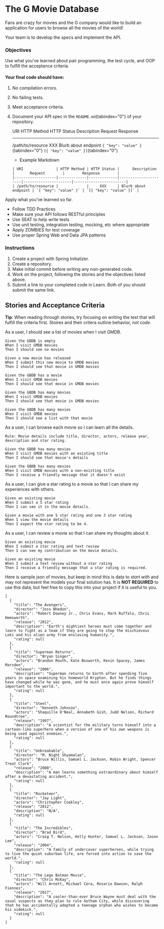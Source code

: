 The G Movie Database
====================

Fans are crazy for movies and the G company would like to build an
application for users to browse all the movies of the world!

Your team is to develop the specs and implement the API.

### Objectives

Use what you've learned about pair programming, the test cycle, and OOP
to fulfill the acceptance criteria.

#### Your final code should have:

1.  No compilation errors.
2.  No failing tests.
3.  Meet acceptance criteria.
4.  Document your API spec in the `README.md`{tabindex="0"} of your
    repository.

      URI                 HTTP Method   HTTP Status   Description            Request                              Response
      ------------------- ------------- ------------- ---------------------- ------------------------------------ --------------------------------------
      /path/to/resource                 XXX           Blurb about endpoint   `{ "key": "value" }`{tabindex="0"}   `[{ "key": "value" }]`{tabindex="0"}

    -   Example Markdown

    ``` {.text tabindex="0"}
    | URI               | HTTP Method | HTTP Status |      Description     |       Request        |        Response        | 
    |-------------------|-------------|-------------|----------------------|----------------------|------------------------|
    | /path/to/resource |             |     XXX     | Blurb about endpoint | `{ "key": "value" }` | `[{ "key": "value" }]` |
    ```

Apply what you've learned so far.

-   Follow TDD Practices
-   Make sure your API follows RESTful principles
-   Use SEAT to help write tests
-   Use unit testing, integration testing, mocking, etc where
    appropriate
-   Apply ZOMBIES for test coverage
-   Use proper Spring Web and Data JPA patterns

### Instructions

1.  Create a project with Spring Initializer.
2.  Create a repository.
3.  Make initial commit before writing any non-generated code.
4.  Work on the project, following the stories and the objectives listed
    above.
5.  Submit a link to your completed code in Learn. Both of you should
    submit the same link.

Stories and Acceptance Criteria
-------------------------------

**Tip**: When reading through stories, try focusing on writing the test
that will fulfill the criteria first. Stoires and their critera outline
behavior, *not code*.

As a user, I should see a list of movies when I visit GMDB.

    Given the GBDB is empty
    When I visit GMDB movies
    Then I should see no movies

    Given a new movie has released
    When I submit this new movie to GMDB movies
    Then I should see that movie in GMDB movies

    Given the GBDB has a movie
    When I visit GMDB movies
    Then I should see that movie in GMDB movies

    Given the GBDB has many movies
    When I visit GMDB movies
    Then I should see that movie in GMDB movies

    Given the GBDB has many movies
    When I visit GMDB movies
    Then I should see a list with that movie

As a user, I can browse each movie so I can learn all the details.

    Rule: Movie details include title, director, actors, release year, description and star rating.

    Given the GBDB has many movies
    When I visit GMDB movies with an existing title
    Then I should see that movie's details

    Given the GBDB has many movies
    When I visit GMDB movies with a non-existing title
    Then I receive a friendly message that it doesn't exist

As a user, I can give a star rating to a movie so that I can share my
experiences with others.

    Given an existing movie
    When I submit a 5 star rating
    Then I can see it in the movie details.

    Given a movie with one 5 star rating and one 3 star rating
    When I view the movie details
    Then I expect the star rating to be 4.

As a user, I can review a movie so that I can share my thoughts about
it.

    Given an existing movie
    When I submit a star rating and text review
    Then I can see my contribution on the movie details.

    Given an existing movie
    When I submit a text review without a star rating
    Then I receive a friendly message that a star rating is required.

Here is sample json of movies, but keep in mind this is data to *start
with* and may not represent the models your final solution has. It is
**NOT REQUIRED** to use this data, but feel free to copy this into your
project if it is useful to you.

    [
      {
        "title": "The Avengers",
        "director": "Joss Whedon",
        "actors": "Robert Downey Jr., Chris Evans, Mark Ruffalo, Chris Hemsworth",
        "release": "2012",
        "description": "Earth's mightiest heroes must come together and learn to fight as a team if they are going to stop the mischievous Loki and his alien army from enslaving humanity.",
        "rating": null
      },
      {
        "title": "Superman Returns",
        "director": "Bryan Singer",
        "actors": "Brandon Routh, Kate Bosworth, Kevin Spacey, James Marsden",
        "release": "2006",
        "description": "Superman returns to Earth after spending five years in space examining his homeworld Krypton. But he finds things have changed while he was gone, and he must once again prove himself important to the world.",
        "rating": null
      },
      {
        "title": "Steel",
        "director": "Kenneth Johnson",
        "actors": "Shaquille O'Neal, Annabeth Gish, Judd Nelson, Richard Roundtree",
        "release": "1997",
        "description": "A scientist for the military turns himself into a cartoon-like superhero when a version of one of his own weapons is being used against enemies.",
        "rating": null
      },
      {
        "title": "Unbreakable",
        "director": "M. Night Shyamalan",
        "actors": "Bruce Willis, Samuel L. Jackson, Robin Wright, Spencer Treat Clark",
        "release": "2000",
        "description": "A man learns something extraordinary about himself after a devastating accident.",
        "rating": null
      },
      {
        "title": "Rocketeer",
        "director": "Jay Light",
        "actors": "Christopher Coakley",
        "release": "2012",
        "description": "N/A",
        "rating": null
      },
      {
        "title": "The Incredibles",
        "director": "Brad Bird",
        "actors": "Craig T. Nelson, Holly Hunter, Samuel L. Jackson, Jason Lee",
        "release": "2004",
        "description": "A family of undercover superheroes, while trying to live the quiet suburban life, are forced into action to save the world.",
        "rating": null
      },
      {
        "title": "The Lego Batman Movie",
        "director": "Chris McKay",
        "actors": "Will Arnett, Michael Cera, Rosario Dawson, Ralph Fiennes",
        "release": "2017",
        "description": "A cooler-than-ever Bruce Wayne must deal with the usual suspects as they plan to rule Gotham City, while discovering that he has accidentally adopted a teenage orphan who wishes to become his sidekick.",
        "rating": null
      }
    ]
